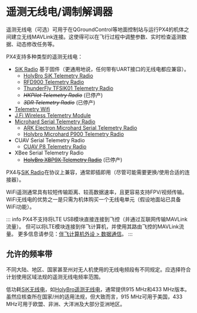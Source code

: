 # 遥测无线电/调制解调器

遥测无线电（可选）可用于在QGroundControl等地面控制站与运行PX4的机体之间建立无线MAVLink连接。这使得可以在飞行过程中调整参数、实时检查遥测数据、动态修改任务等。

PX4支持多种类型的遥测无线电：

- [SiK Radio](../telemetry/sik_radio.md) 基于固件（更通用地说，任何带有UART接口的无线电都应兼容）。
  - [HolyBro SiK Telemetry Radio](../telemetry/holybro_sik_radio.md)
  - [RFD900 Telemetry Radio](../telemetry/rfd900_telemetry.md)
  - [ThunderFly TFSIK01 Telemetry Radio](../telemetry/tfsik_telemetry.md)
  - <del>_HKPilot Telemetry Radio_</del> (已停产)
  - <del>_3DR Telemetry Radio_</del> (已停产)
- [Telemetry Wifi](../telemetry/telemetry_wifi.md)
- [J.Fi Wireless Telemetry Module](../telemetry/jfi_telemetry.md)
- [Microhard Serial Telemetry Radio](../telemetry/microhard_serial.md)
  - [ARK Electron Microhard Serial Telemetry Radio](../telemetry/ark_microhard_serial.md)
  - [Holybro Microhard P900 Telemetry Radio](../telemetry/holybro_microhard_p900_radio.md)
- CUAV Serial Telemetry Radio
  - [CUAV P8 Telemetry Radio](../telemetry/cuav_p8_radio.md)
- XBee Serial Telemetry Radio
  - <del>[HolyBro XBP9X Telemetry Radio](../telemetry/holybro_xbp9x_radio.md)</del> (已停产)

PX4与[SiK Radio](../telemetry/sik_radio.md)在协议上兼容，通常即插即用（尽管可能需要更换/使用合适的连接器）。

WiFi遥测通常具有较短传输距离、较高数据速率，且更容易支持FPV/视频传输。WiFi无线电的优势之一是只需为机体购买一个无线电单元（假设地面站已具备WiFi功能）。

::: info
PX4不支持将LTE USB模块直接连接到飞控（并通过互联网传输MAVLink流量）。
但可以将LTE模块连接到伴飞计算机，并使用其路由飞控的MAVLink流量。
更多信息请参见：[伴飞计算机外设 > 数据通信](../companion_computer/companion_computer_peripherals.md#data-telephony-lte)。
:::

## 允许的频率带

不同大陆、地区、国家甚至州对无人机使用的无线电频段有不同规定。应选择符合计划使用区域法规的遥测无线电频率范围。

低功耗[SiK无线电](../telemetry/sik_radio.md)，如[HolyBro遥测无线电](../telemetry/holybro_sik_radio.md)，通常提供915 MHz和433 MHz版本。虽然应核查所在国家/州的适用法规，但大致而言，915 MHz可用于美国，433 MHz可用于欧盟、非洲、大洋洲及大部分亚洲地区。